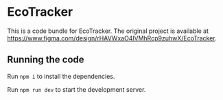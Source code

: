 
  # EcoTracker

  This is a code bundle for EcoTracker. The original project is available at https://www.figma.com/design/rHAVWxaO4lVMhRcp9zuhwX/EcoTracker.

  ## Running the code

  Run `npm i` to install the dependencies.

  Run `npm run dev` to start the development server.
  